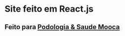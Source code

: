 # Site feito em React.js  
## Feito para [Podologia & Saude Mooca](https://www.podologiasaudemooca.com.br)
